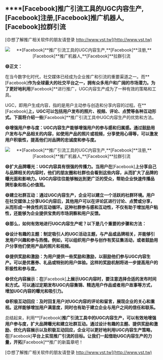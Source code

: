 ## ****[Facebook]**推广引流工具的UGC内容生产,**[Facebook]**注册,**[Facebook]**推广机器人,**[Facebook]**拉群引流**

[😍想了解推广相关软件的朋友请登录 http://www.vst.tw](http://www.vst.tw)

 <center><img src="https://vst.tw/MP4/tuiguang/png/7.png" alt="**[Facebook]**推广引流工具的UGC内容生产,**[Facebook]**注册,**[Facebook]**推广机器人,**[Facebook]**拉群引流"></center>

**😄正文：**

在当今数字化时代，社交媒体已经成为企业推广和引流的重要渠道之一。而**[Facebook]**作为全球最大的社交平台之一，拥有众多用户和广阔的市场潜力。为了更好地利用**[Facebook]**进行推广，UGC内容生产成为了一种有效的策略和工具。

UGC，即用户生成内容，指的是用户主动参与创造和分享内容的过程。在**[Facebook]**上，UGC可以包括用户发布的照片、视频、评论、点赞等各种互动形式。下面将介绍一些**[Facebook]**推广引流工具中UGC内容生产的优势和方法。

**😄增强用户参与度：UGC内容生产能够增强用户的参与感和归属感。通过鼓励用户发布与产品相关的内容，如使用产品的照片或视频，分享使用心得等，可以激发用户积极性，提高他们对品牌的忠诚度和参与度。**

 <center><img src="https://vst.tw/MP4/tuiguang/png/1.png" alt="**[Facebook]**推广引流工具的UGC内容生产,**[Facebook]**注册,**[Facebook]**推广机器人,**[Facebook]**拉群引流"></center>

**😄扩大品牌曝光：UGC内容具有很强的传播力。当用户在**[Facebook]**上分享自己与品牌相关的内容时，他们的朋友圈和社群也会看到这些内容，从而扩大了品牌的曝光面和影响力。UGC内容往往能够触达到更广泛的受众，帮助企业快速传播品牌形象和核心价值观。**

**😄建立社群互动：通过UGC内容生产，企业可以建立一个活跃的社群环境。用户在社交媒体上分享UGC内容后，其他用户可以在评论区进行讨论、点赞或分享，从而形成一种良性的互动循环。这种社群参与感和互动性，不仅有助于增加用户粘性，还能够为企业提供宝贵的市场洞察和用户反馈。**

**😄那么，如何有效地进行UGC内容生产呢？以下是几个重要的步骤和方法：**

**😄设计有趣的主题：制定吸引人的UGC活动主题，与产品或品牌相关，并能够引发用户兴趣和参与热情。例如，可以组织用户参与创作有奖征集活动，或者鼓励用户分享他们使用产品的照片和视频。**

**😄提供奖励和激励：为用户提供一些奖励和激励，以鼓励他们参与UGC内容生产。可以是优惠券、礼品或特别的用户体验。这样的奖励机制将进一步提高用户的积极性和参与度。**

**😄优化内容展示：在**[Facebook]**上展示UGC内容时，要注意选择合适的发布时间和方式。可以通过定期发布UGC内容集锦、精选用户作品或者用户故事等方式，增加UGC内容的曝光和吸引力。**

**😄积极互动回应：及时回复用户对UGC内容的评论和留言，展现企业的关心和重视。这样能够增加用户满意度，同时也有助于建立企业与用户之间的信任和联系。**

总结起来，利用**[Facebook]**推广引流工具中的UGC内容生产，可以有效地增强用户参与度，扩大品牌曝光和建立社群互动。通过设计有趣的主题、提供奖励和激励、优化内容展示以及积极互动回应，企业可以更好地利用UGC内容生产策略，在**[Facebook]**平台上实现推广引流的目标。让我们一起借助UGC内容生产的力量，开拓**[Facebook]**推广的新篇章吧！

[😍想了解推广相关软件的朋友请登录 http://www.vst.tw](http://www.vst.tw)



